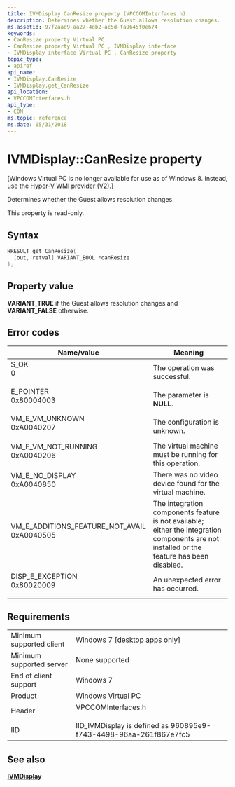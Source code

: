```yaml
---
title: IVMDisplay CanResize property (VPCCOMInterfaces.h)
description: Determines whether the Guest allows resolution changes.
ms.assetid: 97f2aad9-aa27-4db2-ac5d-fa9645f0e674
keywords:
- CanResize property Virtual PC
- CanResize property Virtual PC , IVMDisplay interface
- IVMDisplay interface Virtual PC , CanResize property
topic_type:
- apiref
api_name:
- IVMDisplay.CanResize
- IVMDisplay.get_CanResize
api_location:
- VPCCOMInterfaces.h
api_type:
- COM
ms.topic: reference
ms.date: 05/31/2018
---
```


# IVMDisplay::CanResize property

\[Windows Virtual PC is no longer available for use as of Windows 8. Instead, use the [Hyper-V WMI provider (V2)](/windows/desktop/HyperV_v2/windows-virtualization-portal).\]

Determines whether the Guest allows resolution changes.

This property is read-only.

## Syntax


```C++
HRESULT get_CanResize(
  [out, retval] VARIANT_BOOL *canResize
);
```



## Property value

**VARIANT\_TRUE** if the Guest allows resolution changes and **VARIANT\_FALSE** otherwise.

## Error codes



| Name/value                                                                                                                                                                       | Meaning                                                                                                                                               |
|----------------------------------------------------------------------------------------------------------------------------------------------------------------------------------|-------------------------------------------------------------------------------------------------------------------------------------------------------|
| <dl> <dt>S\_OK</dt> <dt>0</dt> </dl>                                          | The operation was successful.<br/>                                                                                                              |
| <dl> <dt>E\_POINTER</dt> <dt>0x80004003</dt> </dl>                            | The parameter is **NULL**.<br/>                                                                                                                 |
| <dl> <dt>VM\_E\_VM\_UNKNOWN</dt> <dt>0xA0040207</dt> </dl>                    | The configuration is unknown.<br/>                                                                                                              |
| <dl> <dt>VM\_E\_VM\_NOT\_RUNNING</dt> <dt>0xA0040206</dt> </dl>               | The virtual machine must be running for this operation.<br/>                                                                                    |
| <dl> <dt>VM\_E\_NO\_DISPLAY</dt> <dt>0xA0040850</dt> </dl>                    | There was no video device found for the virtual machine.<br/>                                                                                   |
| <dl> <dt>VM\_E\_ADDITIONS\_FEATURE\_NOT\_AVAIL</dt> <dt>0xA0040505</dt> </dl> | The integration components feature is not available; either the integration components are not installed or the feature has been disabled.<br/> |
| <dl> <dt>DISP\_E\_EXCEPTION</dt> <dt>0x80020009</dt> </dl>                    | An unexpected error has occurred.<br/>                                                                                                          |



## Requirements



|                                     |                                                                                               |
|-------------------------------------|-----------------------------------------------------------------------------------------------|
| Minimum supported client<br/> | Windows 7 \[desktop apps only\]<br/>                                                    |
| Minimum supported server<br/> | None supported<br/>                                                                     |
| End of client support<br/>    | Windows 7<br/>                                                                          |
| Product<br/>                  | Windows Virtual PC<br/>                                                                 |
| Header<br/>                   | <dl> <dt>VPCCOMInterfaces.h</dt> </dl> |
| IID<br/>                      | IID\_IVMDisplay is defined as 960895e9-f743-4498-96aa-261f867e7fc5<br/>                 |



## See also

<dl> <dt>

[**IVMDisplay**](ivmdisplay.md)
</dt> </dl>

 


